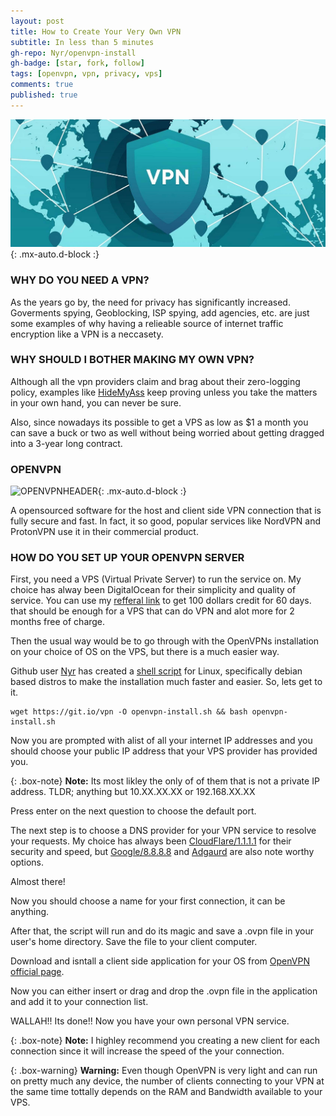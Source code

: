 ```yaml
---
layout: post
title: How to Create Your Very Own VPN
subtitle: In less than 5 minutes
gh-repo: Nyr/openvpn-install
gh-badge: [star, fork, follow]
tags: [openvpn, vpn, privacy, vps]
comments: true
published: true
---
```


![VPNHEADER](/assets/img/VPN.jpg){: .mx-auto.d-block :}

### WHY DO YOU NEED A VPN?

As the years go by, the need for privacy has significantly increased. Goverments spying, Geoblocking, ISP spying, add agencies, etc. are just some examples of why having a relieable source of internet traffic encryption like a VPN is a neccasety.

### WHY SHOULD I BOTHER MAKING MY OWN VPN?

Although all the vpn providers claim and brag about their zero-logging policy, examples like [HideMyAss](https://www.hidemyass.com/) keep proving unless you take the matters in your own hand, you can never be sure.

Also, since nowadays its possible to get a VPS as low as $1 a month you can save a buck or two as well without being worried about getting dragged into a 3-year long contract.

### OPENVPN

![OPENVPNHEADER](https://slides.poul.org/2017/corsi-linux-avanzati/OpenVPN/openvpn_logo.png){: .mx-auto.d-block :}

A opensourced software for the host and client side VPN connection that is fully secure and fast. In fact, it so good, popular services like NordVPN and ProtonVPN use it in their commercial product.

### HOW DO YOU SET UP YOUR OPENVPN SERVER

First, you need a VPS (Virtual Private Server) to run the service on. My choice has alway been DigitalOcean for their simplicity and quality of service.
You can use my [refferal link](https://m.do.co/c/70b5599f91d9) to get 100 dollars credit for 60 days. that should be enough for a VPS that can do VPN and alot more for 2 months free of charge.

Then the usual way would be to go through with the OpenVPNs installation on your choice of OS on the VPS, but there is a much easier way.

Github user [Nyr](https://github.com/Nyr) has created a [shell script](https://github.com/Nyr/openvpn-install) for Linux, specifically debian based distros to make the installation much faster and easier. 
So, lets get to it.

```
wget https://git.io/vpn -O openvpn-install.sh && bash openvpn-install.sh
```
Now you are prompted with alist of all your internet IP addresses and you should choose your public IP address that your VPS provider has provided you.

{: .box-note}
**Note:** Its most likley the only of of them that is not a private IP address. TLDR; anything but 10.XX.XX.XX or 192.168.XX.XX

Press enter on the next question to choose the default port.

The next step is to choose a DNS provider for your VPN service to resolve your requests. My choice has always been [CloudFlare/1.1.1.1](1.1.1.1) for their security and speed, but [Google/8.8.8.8](https://developers.google.com/speed/public-dns/) and [Adgaurd](https://adguard.com/en/adguard-dns/overview.html) are also note worthy options.

Almost there! 

Now you should choose a name for your first connection, it can be anything. 

After that, the script will run and do its magic and save a .ovpn file in your user's home directory. Save the file to your client computer.

Download and isntall a client side application for your OS from [OpenVPN official page](https://openvpn.net/download-open-vpn/).

Now you can either insert or drag and drop the .ovpn file in the application and add it to your connection list. 

WALLAH!! Its done!! Now you have your own personal VPN service.

{: .box-note}
**Note:** I highley recommend you creating a new client for each connection since it will increase the speed of the your connection.

{: .box-warning}
**Warning:** Even though OpenVPN is very light and can run on pretty much any device, the number of clients connecting to your VPN at the same time tottally depends on the RAM and Bandwidth available to your VPS.
